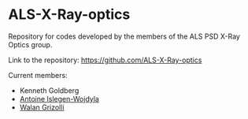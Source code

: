 # ALS-X-Ray-optics
Repository for codes developed by the members of the ALS PSD X-Ray Optics group.

Link to the repository: <https://github.com/ALS-X-Ray-optics>

Current members:

* Kenneth Goldberg
* [Antoine Islegen-Wojdyla](https://github.com/awojdyla)
* [Walan Grizolli](https://github.com/wgrizolliALS)
